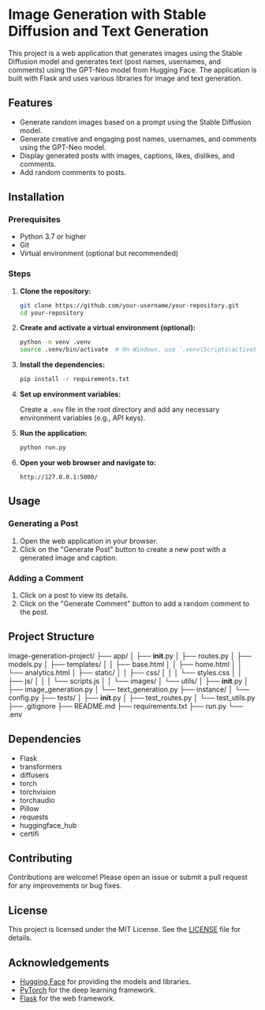 # Image Generation with Stable Diffusion and Text Generation

This project is a web application that generates images using the Stable Diffusion model and generates text (post names, usernames, and comments) using the GPT-Neo model from Hugging Face. The application is built with Flask and uses various libraries for image and text generation.

## Features

- Generate random images based on a prompt using the Stable Diffusion model.
- Generate creative and engaging post names, usernames, and comments using the GPT-Neo model.
- Display generated posts with images, captions, likes, dislikes, and comments.
- Add random comments to posts.

## Installation

### Prerequisites

- Python 3.7 or higher
- Git
- Virtual environment (optional but recommended)

### Steps

1. **Clone the repository:**

   ```sh
   git clone https://github.com/your-username/your-repository.git
   cd your-repository
   ```

2. **Create and activate a virtual environment (optional):**

   ```sh
   python -m venv .venv
   source .venv/bin/activate  # On Windows, use `.venv\Scripts\activate`
   ```

3. **Install the dependencies:**

   ```sh
   pip install -r requirements.txt
   ```

4. **Set up environment variables:**

   Create a `.env` file in the root directory and add any necessary environment variables (e.g., API keys).

5. **Run the application:**

   ```sh
   python run.py
   ```

6. **Open your web browser and navigate to:**

   ```
   http://127.0.0.1:5000/
   ```

## Usage

### Generating a Post

1. Open the web application in your browser.
2. Click on the "Generate Post" button to create a new post with a generated image and caption.

### Adding a Comment

1. Click on a post to view its details.
2. Click on the "Generate Comment" button to add a random comment to the post.

## Project Structure
image-generation-project/
├── app/
│   ├── __init__.py
│   ├── routes.py
│   ├── models.py
│   ├── templates/
│   │   ├── base.html
│   │   ├── home.html
│   │   └── analytics.html
│   ├── static/
│   │   ├── css/
│   │   │   └── styles.css
│   │   ├── js/
│   │   │   └── scripts.js
│   │   └── images/
│   └── utils/
│       ├── __init__.py
│       ├── image_generation.py
│       └── text_generation.py
├── instance/
│   └── config.py
├── tests/
│   ├── __init__.py
│   ├── test_routes.py
│   └── test_utils.py
├── .gitignore
├── README.md
├── requirements.txt
├── run.py
└── .env


## Dependencies

- Flask
- transformers
- diffusers
- torch
- torchvision
- torchaudio
- Pillow
- requests
- huggingface_hub
- certifi

## Contributing

Contributions are welcome! Please open an issue or submit a pull request for any improvements or bug fixes.

## License

This project is licensed under the MIT License. See the [LICENSE](LICENSE) file for details.

## Acknowledgements

- [Hugging Face](https://huggingface.co/) for providing the models and libraries.
- [PyTorch](https://pytorch.org/) for the deep learning framework.
- [Flask](https://flask.palletsprojects.com/) for the web framework.